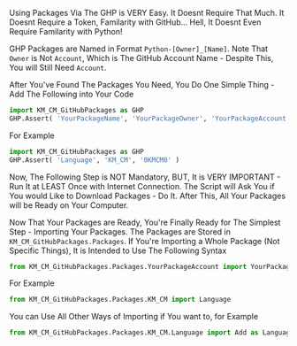 Using Packages Via The GHP is VERY Easy. It Doesnt Require That Much.
It Doesnt Require a Token, Familarity with GitHub... Hell, It Doesnt Even Require Familarity with Python!

GHP Packages are Named in Format ``Python-[Owner]_[Name]``.  Note That ``Owner`` is Not ``Account``,
Which is The GitHub Account Name - Despite This, You will Still Need ``Account``.

After You've Found The Packages You Need, You Do One Simple Thing - Add The Following into Your Code
```py
import KM_CM_GitHubPackages as GHP
GHP.Assert( 'YourPackageName', 'YourPackageOwner', 'YourPackageAccount' )
```
For Example
```py
import KM_CM_GitHubPackages as GHP
GHP.Assert( 'Language', 'KM_CM', '0KMCM0' )
```

Now, The Following Step is NOT Mandatory, BUT, It is VERY IMPORTANT -
Run It at LEAST Once with Internet Connection.
The Script will Ask You if You would Like to Download Packages - Do It.
After This, All Your Packages will be Ready on Your Computer.

Now That Your Packages are Ready, You're Finally Ready for The Simplest Step - Importing Your Packages.
The Packages are Stored in `KM_CM_GitHubPackages.Packages`.
If You're Importing a Whole Package (Not Specific Things), It is Intended to Use The Following Syntax
```py
from KM_CM_GitHubPackages.Packages.YourPackageAccount import YourPackage
```
For Example
```py
from KM_CM_GitHubPackages.Packages.KM_CM import Language
```
You can Use All Other Ways of Importing if You want to, for Example
```py
from KM_CM_GitHubPackages.Packages.KM_CM.Language import Add as Language_Add, Localize
```

